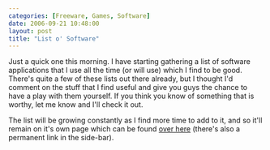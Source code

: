 ```yaml
---
categories: [Freeware, Games, Software]
date: 2006-09-21 10:48:00
layout: post
title: "List o' Software"
---
```

Just a quick one this morning. I have starting gathering a list of software applications that I use all the time (or will use) which I find to be good. There's quite a few of these lists out there already, but I thought I'd comment on the stuff that I find useful and give you guys the chance to have a play with them yourself. If you think you know of something that is worthy, let me know and I'll check it out.

The list will be growing constantly as I find more time to add to it, and so it'll remain on it's own page which can be found <a href="/software-list/" title="Software List">over here</a> (there's also a permanent link in the side-bar).
